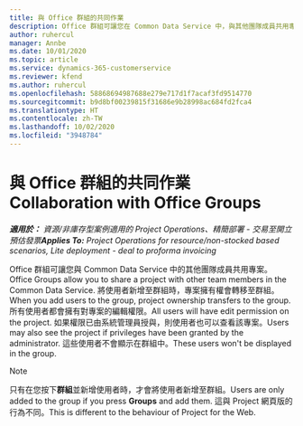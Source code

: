 ```yaml
---
title: 與 Office 群組的共同作業
description: Office 群組可讓您在 Common Data Service 中，與其他團隊成員共用專案。
author: ruhercul
manager: Annbe
ms.date: 10/01/2020
ms.topic: article
ms.service: dynamics-365-customerservice
ms.reviewer: kfend
ms.author: ruhercul
ms.openlocfilehash: 58868694987688e279e717d1f7acaf3fd9514770
ms.sourcegitcommit: b9d8bf00239815f31686e9b28998ac684fd2fca4
ms.translationtype: HT
ms.contentlocale: zh-TW
ms.lasthandoff: 10/02/2020
ms.locfileid: "3948784"
---
```

# <a name="collaboration-with-office-groups"></a><span data-ttu-id="9dcff-103">與 Office 群組的共同作業</span><span class="sxs-lookup"><span data-stu-id="9dcff-103">Collaboration with Office Groups</span></span>

<span data-ttu-id="9dcff-104">_**適用於：** 資源/非庫存型案例適用的 Project Operations、精簡部署 - 交易至開立預估發票_</span><span class="sxs-lookup"><span data-stu-id="9dcff-104">_**Applies To:** Project Operations for resource/non-stocked based scenarios, Lite deployment - deal to proforma invoicing_</span></span>

<span data-ttu-id="9dcff-105">Office 群組可讓您與 Common Data Service 中的其他團隊成員共用專案。</span><span class="sxs-lookup"><span data-stu-id="9dcff-105">Office Groups allow you to share a project with other team members in the Common Data Service.</span></span> <span data-ttu-id="9dcff-106">將使用者新增至群組時，專案擁有權會轉移至群組。</span><span class="sxs-lookup"><span data-stu-id="9dcff-106">When you add users to the group, project ownership transfers to the group.</span></span> <span data-ttu-id="9dcff-107">所有使用者都會擁有對專案的編輯權限。</span><span class="sxs-lookup"><span data-stu-id="9dcff-107">All users will have edit permission on the project.</span></span> <span data-ttu-id="9dcff-108">如果權限已由系統管理員授與，則使用者也可以查看該專案。</span><span class="sxs-lookup"><span data-stu-id="9dcff-108">Users may also see the project if privileges have been granted by the administrator.</span></span> <span data-ttu-id="9dcff-109">這些使用者不會顯示在群組中。</span><span class="sxs-lookup"><span data-stu-id="9dcff-109">These users won't be displayed in the group.</span></span>

> [!NOTE] 
> <span data-ttu-id="9dcff-110">只有在您按下**群組**並新增使用者時，才會將使用者新增至群組。</span><span class="sxs-lookup"><span data-stu-id="9dcff-110">Users are only added to the group if you press **Groups** and add them.</span></span> <span data-ttu-id="9dcff-111">這與 Project 網頁版的行為不同。</span><span class="sxs-lookup"><span data-stu-id="9dcff-111">This is different to the behaviour of Project for the Web.</span></span> 

